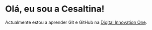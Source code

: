 # Olá, eu sou a Cesaltina!

Actualmente estou a aprender Git e GitHub na [Digital Innovation One](https://www.dio.me/).
